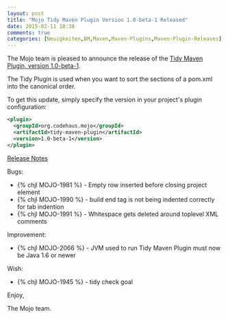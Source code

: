 ```yaml
---
layout: post
title: "Mojo Tidy Maven Plugin Version 1.0-beta-1 Released"
date: 2015-02-11 18:38
comments: true
categories: [Neuigkeiten,BM,Maven,Maven-Plugins,Maven-Plugin-Releases]
---
```

The Mojo team is pleased to announce the release of the 
[Tidy Maven Plugin, version 1.0-beta-1](http://mojo.codehaus.org/tidy-maven-plugin/).

The Tidy Plugin is used when you want to sort the sections of a
pom.xml into the canonical order.


To get this update, simply specify the version in your project's
plugin configuration:

``` xml
<plugin>
  <groupId>org.codehaus.mojo</groupId>
  <artifactId>tidy-maven-plugin</artifactId>
  <version>1.0-beta-1</version>
</plugin>
```

[Release Notes](http://jira.codehaus.org/secure/ReleaseNote.jspa?projectId=11062&version=19322)

Bugs:

 * {% chjl MOJO-1981 %} - Empty row inserted before closing project element
 * {% chjl MOJO-1990 %} - build end tag is not being indented correctly for tab indention
 * {% chjl MOJO-1991 %} - Whitespace gets deleted around toplevel XML comments

Improvement:

 * {% chjl MOJO-2066 %} - JVM used to run Tidy Maven Plugin must now be Java 1.6 or newer

Wish:

 * {% chjl MOJO-1945 %} - tidy check goal


Enjoy,

The Mojo team.

